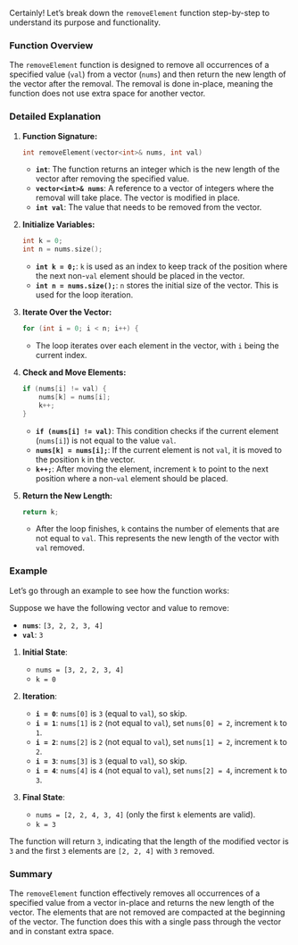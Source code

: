 Certainly! Let’s break down the `removeElement` function step-by-step to understand its purpose and functionality.

### Function Overview

The `removeElement` function is designed to remove all occurrences of a specified value (`val`) from a vector (`nums`) and then return the new length of the vector after the removal. The removal is done in-place, meaning the function does not use extra space for another vector.

### Detailed Explanation

1. **Function Signature:**

   ```cpp
   int removeElement(vector<int>& nums, int val)
   ```

   - **`int`**: The function returns an integer which is the new length of the vector after removing the specified value.
   - **`vector<int>& nums`**: A reference to a vector of integers where the removal will take place. The vector is modified in place.
   - **`int val`**: The value that needs to be removed from the vector.

2. **Initialize Variables:**

   ```cpp
   int k = 0;
   int n = nums.size();
   ```

   - **`int k = 0;`**: `k` is used as an index to keep track of the position where the next non-`val` element should be placed in the vector.
   - **`int n = nums.size();`**: `n` stores the initial size of the vector. This is used for the loop iteration.

3. **Iterate Over the Vector:**

   ```cpp
   for (int i = 0; i < n; i++) {
   ```

   - The loop iterates over each element in the vector, with `i` being the current index.

4. **Check and Move Elements:**

   ```cpp
   if (nums[i] != val) {
       nums[k] = nums[i];
       k++;
   }
   ```

   - **`if (nums[i] != val)`**: This condition checks if the current element (`nums[i]`) is not equal to the value `val`.
   - **`nums[k] = nums[i];`**: If the current element is not `val`, it is moved to the position `k` in the vector.
   - **`k++;`**: After moving the element, increment `k` to point to the next position where a non-`val` element should be placed.

5. **Return the New Length:**

   ```cpp
   return k;
   ```

   - After the loop finishes, `k` contains the number of elements that are not equal to `val`. This represents the new length of the vector with `val` removed.

### Example

Let’s go through an example to see how the function works:

Suppose we have the following vector and value to remove:

- **`nums`**: `[3, 2, 2, 3, 4]`
- **`val`**: `3`

1. **Initial State**:
   - `nums = [3, 2, 2, 3, 4]`
   - `k = 0`

2. **Iteration**:
   - **`i = 0`**: `nums[0]` is `3` (equal to `val`), so skip.
   - **`i = 1`**: `nums[1]` is `2` (not equal to `val`), set `nums[0] = 2`, increment `k` to `1`.
   - **`i = 2`**: `nums[2]` is `2` (not equal to `val`), set `nums[1] = 2`, increment `k` to `2`.
   - **`i = 3`**: `nums[3]` is `3` (equal to `val`), so skip.
   - **`i = 4`**: `nums[4]` is `4` (not equal to `val`), set `nums[2] = 4`, increment `k` to `3`.

3. **Final State**:
   - `nums = [2, 2, 4, 3, 4]` (only the first `k` elements are valid).
   - `k = 3`

The function will return `3`, indicating that the length of the modified vector is `3` and the first `3` elements are `[2, 2, 4]` with `3` removed.

### Summary

The `removeElement` function effectively removes all occurrences of a specified value from a vector in-place and returns the new length of the vector. The elements that are not removed are compacted at the beginning of the vector. The function does this with a single pass through the vector and in constant extra space.